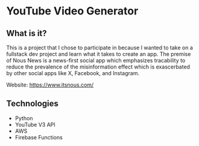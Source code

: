 # YouTube Video Generator

## What is it?
This is a project that I chose to participate in because I wanted to take on a fullstack dev project and learn what it takes to create an app. The premise of Nous News is a news-first social app which emphasizes tracability to reduce the prevalence of the misinformation effect which is exascerbated by other social apps like X, Facebook, and Instagram.

Website: https://www.itsnous.com/

## Technologies
 - Python
 - YouTube V3 API
 - AWS
 - Firebase Functions
